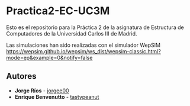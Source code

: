 # Practica2-EC-UC3M
Esto es el repositorio para la Práctica 2 de la asignatura de Estructura de Computadores de la Universidad Carlos III de Madrid.

Las simulaciones han sido realizadas con el simulador WepSIM https://wepsim.github.io/wepsim/ws_dist/wepsim-classic.html?mode=ep&example=0&notify=false

## Autores

* **Jorge Ríos** - [jorgee00](https://github.com/jorgee00)
* **Enrique Benvenutto** - [tastypeanut](https://github.com/tastypeanut)
